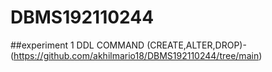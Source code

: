 # DBMS192110244
##experiment 1
DDL COMMAND (CREATE,ALTER,DROP)-(https://github.com/akhilmario18/DBMS192110244/tree/main)

